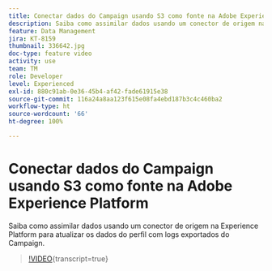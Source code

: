 ```yaml
---
title: Conectar dados do Campaign usando S3 como fonte na Adobe Experience Platform
description: Saiba como assimilar dados usando um conector de origem na Experience Platform para atualizar os dados do perfil com logs exportados do Campaign.
feature: Data Management
jira: KT-8159
thumbnail: 336642.jpg
doc-type: feature video
activity: use
team: TM
role: Developer
level: Experienced
exl-id: 880c91ab-0e36-45b4-af42-fade61915e38
source-git-commit: 116a24a8aa123f615e08fa4ebd187b3c4c460ba2
workflow-type: ht
source-wordcount: '66'
ht-degree: 100%

---
```


# Conectar dados do Campaign usando S3 como fonte na Adobe Experience Platform

Saiba como assimilar dados usando um conector de origem na Experience Platform para atualizar os dados do perfil com logs exportados do Campaign.

>[!VIDEO](https://video.tv.adobe.com/v/336642?quality=12&learn=on){transcript=true}
